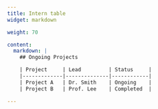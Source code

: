 ```yaml
---
title: Intern table
widget: markdown

weight: 70

content:
  markdown: |
    ## Ongoing Projects

    | Project     | Lead         | Status     |
    |-------------|--------------|------------|
    | Project A   | Dr. Smith    | Ongoing    |
    | Project B   | Prof. Lee    | Completed  |

---
```


